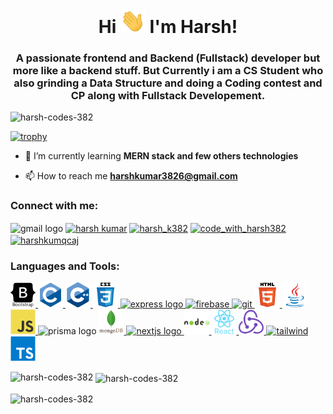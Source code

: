 <h1 align="center">Hi <img src="https://raw.githubusercontent.com/ABSphreak/ABSphreak/master/gifs/Hi.gif" width="40px" /> I'm Harsh!</h1>
<h3 align="center">A passionate frontend and Backend (Fullstack) developer but more like a backend stuff. But Currently i am a CS Student who also grinding a Data Structure and doing a Coding contest and CP along with Fullstack Developement. </h3>

<p align="left"> <img src="https://komarev.com/ghpvc/?username=harsh-codes-382&label=Profile%20views&color=0e75b6&style=flat" alt="harsh-codes-382" /> </p>

 [![trophy](https://github-profile-trophy.vercel.app/?username=Harsh-Codes-382)](https://github.com/ryo-ma/github-profile-trophy) 

- 🌱 I’m currently learning **MERN stack and few others technologies**

- 📫 How to reach me **harshkumar3826@gmail.com**

<h3 align="left">Connect with me:</h3>
<p align="left">
 <a> <img align="center" src="https://raw.githubusercontent.com/maurodesouza/profile-readme-generator/master/src/assets/icons/social/gmail/default.svg" height="30" width="40" alt="gmail logo"  /> </a>
<a href="https://www.linkedin.com/in/harsh-kumar-0b9895249" target="blank"><img align="center" src="https://raw.githubusercontent.com/rahuldkjain/github-profile-readme-generator/master/src/images/icons/Social/linked-in-alt.svg" alt="harsh kumar" height="30" width="40" /></a>
<a href="https://instagram.com/harsh_k382" target="blank"><img align="center" src="https://raw.githubusercontent.com/rahuldkjain/github-profile-readme-generator/master/src/images/icons/Social/instagram.svg" alt="harsh_k382" height="30" width="40" /></a>
<a href="https://www.leetcode.com/code_with_harsh382" target="blank"><img align="center" src="https://raw.githubusercontent.com/rahuldkjain/github-profile-readme-generator/master/src/images/icons/Social/leet-code.svg" alt="code_with_harsh382" height="30" width="40" /></a>
<a href="https://auth.geeksforgeeks.org/user/harshkumqcaj" target="blank"><img align="center" src="https://raw.githubusercontent.com/rahuldkjain/github-profile-readme-generator/master/src/images/icons/Social/geeks-for-geeks.svg" alt="harshkumqcaj" height="30" width="40" /></a>
</p>

<h3 align="left" margin="20">Languages and Tools:</h3>
<p align="left"> <a href="https://getbootstrap.com" target="_blank" rel="noreferrer"> 
  <img src="https://raw.githubusercontent.com/devicons/devicon/master/icons/bootstrap/bootstrap-plain-wordmark.svg" alt="bootstrap" width="40" height="40" padding="12"/> </a>
  <a href="https://www.cprogramming.com/" target="_blank" rel="noreferrer"> <img src="https://raw.githubusercontent.com/devicons/devicon/master/icons/c/c-original.svg" alt="c" width="40" height="40"/> </a>
  <a href="https://www.w3schools.com/cpp/" target="_blank" rel="noreferrer"> <img src="https://raw.githubusercontent.com/devicons/devicon/master/icons/cplusplus/cplusplus-original.svg" alt="cplusplus" width="40" height="40"/> </a>
  <a href="https://www.w3schools.com/css/" target="_blank" rel="noreferrer"> <img src="https://raw.githubusercontent.com/devicons/devicon/master/icons/css3/css3-original-wordmark.svg" alt="css3" width="40" height="40"/> </a>
  <a href="https://expressjs.com" target="_blank" rel="noreferrer"> <img src="https://skillicons.dev/icons?i=express" height="40" width="40" alt="express logo"  /> </a>
  <a href="https://firebase.google.com/" target="_blank" rel="noreferrer"> <img src="https://www.vectorlogo.zone/logos/firebase/firebase-icon.svg" alt="firebase" width="40" height="40"/> </a>
  <a href="https://git-scm.com/" target="_blank" rel="noreferrer"> <img src="https://www.vectorlogo.zone/logos/git-scm/git-scm-icon.svg" alt="git" width="40" height="40"/> </a> 
  <a href="https://www.w3.org/html/" target="_blank" rel="noreferrer"> <img src="https://raw.githubusercontent.com/devicons/devicon/master/icons/html5/html5-original-wordmark.svg" alt="html5" width="40" height="40"/> </a> 
  <a href="https://www.java.com" target="_blank" rel="noreferrer"> <img src="https://raw.githubusercontent.com/devicons/devicon/master/icons/java/java-original.svg" alt="java" width="40" height="40"/> </a> 
  <a href="https://developer.mozilla.org/en-US/docs/Web/JavaScript" target="_blank" rel="noreferrer"> <img src="https://raw.githubusercontent.com/devicons/devicon/master/icons/javascript/javascript-original.svg" alt="javascript" width="40" height="40"/> </a>
  <img src="https://skillicons.dev/icons?i=prisma" height="40" width="40" alt="prisma logo"  />
  <a href="https://www.mongodb.com/" target="_blank" rel="noreferrer"> <img src="https://raw.githubusercontent.com/devicons/devicon/master/icons/mongodb/mongodb-original-wordmark.svg" alt="mongodb" width="40" height="40"/> </a>
  <a href="https://nextjs.org/" target="_blank" rel="noreferrer"> <img src="https://skillicons.dev/icons?i=nextjs" height="40" width="40" alt="nextjs logo"  /> </a>
  <a href="https://nodejs.org" target="_blank" rel="noreferrer"> <img src="https://raw.githubusercontent.com/devicons/devicon/master/icons/nodejs/nodejs-original-wordmark.svg" alt="nodejs" width="40" height="40"/> </a>
  <a href="https://reactjs.org/" target="_blank" rel="noreferrer"> <img src="https://raw.githubusercontent.com/devicons/devicon/master/icons/react/react-original-wordmark.svg" alt="react" width="40" height="40"/> </a>
  <a href="https://redux.js.org" target="_blank" rel="noreferrer"> <img src="https://raw.githubusercontent.com/devicons/devicon/master/icons/redux/redux-original.svg" alt="redux" width="40" height="40"/> </a>
  <a href="https://tailwindcss.com/" target="_blank" rel="noreferrer"> <img src="https://www.vectorlogo.zone/logos/tailwindcss/tailwindcss-icon.svg" alt="tailwind" width="40" height="40"/> </a>
  <a href="https://www.typescriptlang.org/" target="_blank" rel="noreferrer"> <img src="https://raw.githubusercontent.com/devicons/devicon/master/icons/typescript/typescript-original.svg" alt="typescript" width="40" height="40"/> </a>
</p>

<p><img align="left" src="https://github-readme-stats.vercel.app/api/top-langs?username=Harsh-Codes-382&theme=dark&show_icons=true&locale=en&layout=compact" alt="harsh-codes-382" /></p>

<p>&nbsp;<img align="center" src="https://github-readme-stats.vercel.app/api?username=Harsh-Codes-382&theme=dark&show_icons=true&locale=en" alt="harsh-codes-382" /></p>

<p><img align="center" src="https://github-readme-streak-stats.herokuapp.com/?user=Harsh-Codes-382&theme=dark&" alt="harsh-codes-382" /></p>
